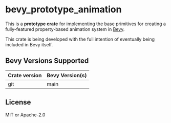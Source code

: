 # bevy_prototype_animation

This is a **prototype crate** for implementing the base primitives for creating a 
fully-featured property-based animation system in [Bevy](https://bevyengine.org/). 

This crate is being developed with the full intention of eventually being included 
in Bevy itself.

## Bevy Versions Supported

|Crate version|Bevy Version(s)|
|:------------|:--------------|
|git          |main           |

## License
MIT or Apache-2.0